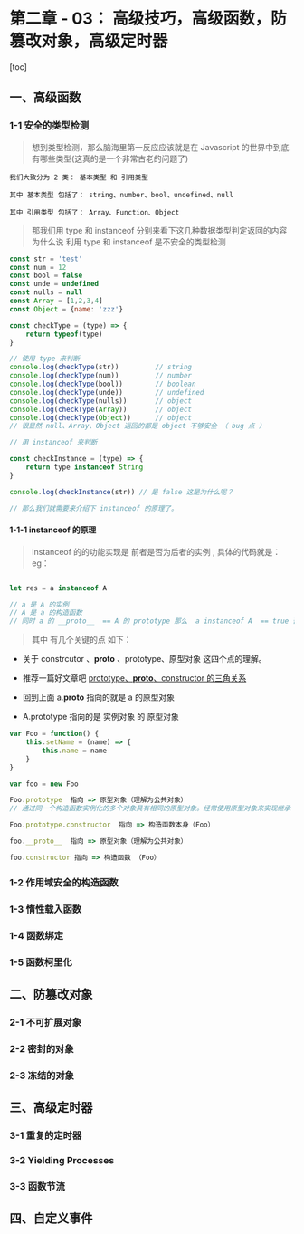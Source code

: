 # 第二章 - 03： 高级技巧，高级函数，防篡改对象，高级定时器

[toc]

## 一、高级函数

### 1-1  安全的类型检测

> 想到类型检测，那么脑海里第一反应应该就是在 Javascript 的世界中到底有哪些类型(这真的是一个非常古老的问题了)

	我们大致分为 2 类： 基本类型 和 引用类型

	其中 基本类型 包括了： string、number、bool、undefined、null

	其中 引用类型 包括了： Array、Function、Object

> 那我们用 type 和 instanceof 分别来看下这几种数据类型判定返回的内容
> 为什么说 利用 type 和 instanceof  是不安全的类型检测

```javascript
const str = 'test'
const num = 12
const bool = false
const unde = undefined
const nulls = null
const Array = [1,2,3,4]
const Object = {name: 'zzz'}

const checkType = (type) => {
	return typeof(type)
}

// 使用 type 来判断
console.log(checkType(str))			// string
console.log(checkType(num))			// number
console.log(checkType(bool))		// boolean
console.log(checkType(unde))		// undefined
console.log(checkType(nulls))		// object
console.log(checkType(Array))		// object
console.log(checkType(Object))		// object
// 很显然 null、Array、Object 返回的都是 object 不够安全 （ bug 点 ）

// 用 instanceof 来判断

const checkInstance = (type) => {
	return type instanceof String
}

console.log(checkInstance(str))	// 是 false 这是为什么呢？

// 那么我们就需要来介绍下 instanceof 的原理了。

```

#### 1-1-1  instanceof 的原理

> instanceof 的的功能实现是 前者是否为后者的实例 , 具体的代码就是：
>eg：
```javascript

let res = a instanceof A

// a 是 A 的实例 
// A 是 a 的构造函数
// 同时 a 的 __proto__  == A 的 prototype 那么  a instanceof A  == true 否则就等于 false
```

> 其中  有几个关键的点 如下：

- 关于 constrcutor 、__proto__ 、prototype、原型对象 这四个点的理解。
- 推荐一篇好文章吧  [prototype、__proto__、constructor 的三角关系](https://www.cnblogs.com/xiaohuochai/p/5721552.html)

- 回到上面 a.__proto__ 指向的就是 a 的原型对象
- A.prototype 指向的是  实例对象 的 原型对象

```javascript
var Foo = function() {
	this.setName = (name) => {
		this.name = name
	}
}

var foo = new Foo

Foo.prototype  指向 => 原型对象（理解为公共对象）
// 通过同一个构造函数实例化的多个对象具有相同的原型对象。经常使用原型对象来实现继承

Foo.prototype.constructor  指向 => 构造函数本身（Foo）

foo.__proto__  指向 => 原型对象（理解为公共对象）

foo.constructor 指向 => 构造函数 （Foo）
```


### 1-2  作用域安全的构造函数


### 1-3  惰性载入函数


### 1-4  函数绑定



### 1-5 函数柯里化


## 二、防篡改对象

### 2-1 不可扩展对象


### 2-2 密封的对象


### 2-3 冻结的对象


## 三、高级定时器


### 3-1 重复的定时器

### 3-2 Yielding Processes

### 3-3 函数节流


## 四、自定义事件

